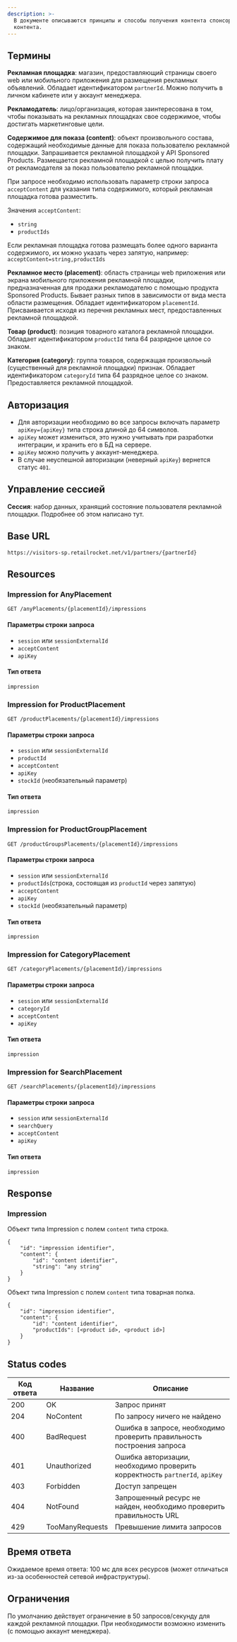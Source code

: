 ```yaml
---
description: >-
  В документе описываются принципы и способы получения контента спонсорского
  контента.
---
```

## Термины

**Рекламная площадка**: магазин, предоставляющий страницы своего web или мобильного приложения для размещения рекламных объявлений. Обладает идентификатором `partnerId`. Можно получить в личном кабинете или у аккаунт менеджера.

**Рекламодатель**: лицо/организация, которая заинтересована в том, чтобы показывать на рекламных площадках свое содержимое, чтобы достигать маркетинговые цели.

**Содержимое для показа (content)**: объект произвольного состава, содержащий необходимые данные для показа пользователю рекламной площадки.
Запрашивается рекламной площадкой у API Sponsored Products.
Размещается рекламной площадкой с целью получить плату от рекламодателя за показ пользователю рекламной площадки.

При запросе необходимо использовать параметр строки запроса `acceptContent` для указания типа содержимого, который рекламная площадка готова разместить.

Значения `acceptContent`:
- `string`
- `productIds`

Если рекламная площадка готова размещать более одного варианта содержимого, их можно указать через запятую, например: `acceptContent=string,productIds`

**Рекламное место (placement)**: область страницы web приложения или экрана мобильного приложения рекламной площадки, предназначенная для продажи рекламодателю с помощью продукта Sponsored Products. Бывает разных типов в зависимости от вида места области размещения. Обладает идентификатором `placementId`. Присваивается исходя из перечня рекламных мест, предоставленных рекламной площадкой.

**Товар (product)**: позиция товарного каталога рекламной площадки. Обладает идентификатором `productId` типа 64 разрядное целое со знаком.

**Категория (category)**: группа товаров, содержащая произвольный (существенный для рекламной площадки) признак. Обладает идентификатором `categoryId` типа 64 разрядное целое со знаком. Предоставляется рекламной площадкой.

## Авторизация

- Для авторизации необходимо во все запросы включать параметр `apiKey={apiKey}` типа строка длиной до 64 символов.
- `apiKey` может измениться, это нужно учитывать при разработки интеграции, и хранить его в БД на сервере.
- `apiKey` можно получить у аккаунт-менеджера.
- В случае неуспешной авторизации (неверный `apiKey`) вернется статус `401`.

## Управление сессией

**Сессия**: набор данных, хранящий состояние пользователя рекламной площадки. Подробнее об этом написано тут.

## Base URL
`https://visitors-sp.retailrocket.net/v1/partners/{partnerId}`

## Resources

### Impression for AnyPlacement
`GET /anyPlacements/{placementId}/impressions`

#### Параметры строки запроса
- `session` или `sessionExternalId`
- `acceptContent`
- `apiKey`
#### Тип ответа
`impression`

### Impression for ProductPlacement
`GET /productPlacements/{placementId}/impressions`

#### Параметры строки запроса
- `session` или `sessionExternalId`
- `productId`
- `acceptContent`
- `apiKey`
- `stockId` (необязательный параметр)
#### Тип ответа
`impression`

### Impression for ProductGroupPlacement
`GET /productGroupsPlacements/{placementId}/impressions`

#### Параметры строки запроса
- `session` или `sessionExternalId`
- `productIds`(строка, состоящая из `productId` через запятую)
- `acceptContent`
- `apiKey`
- `stockId` (необязательный параметр)
#### Тип ответа
`impression`

### Impression for CategoryPlacement
`GET /categoryPlacements/{placementId}/impressions`

#### Параметры строки запроса
- `session` или `sessionExternalId`
- `categoryId`
- `acceptContent`
- `apiKey`
#### Тип ответа
`impression`

### Impression for SearchPlacement
`GET /searchPlacements/{placementId}/impressions`

#### Параметры строки запроса
- `session` или `sessionExternalId`
- `searchQuery`
- `acceptContent`
- `apiKey`
#### Тип ответа
`impression`

## Response

### Impression
Объект типа Impression с полем `content` типа строка.

```
{
    "id": "impression identifier",
    "content": {
        "id": "content identifier",
        "string": "any string"
    }
}

```
Объект типа Impression с полем `content` типа товарная полка.

```
{
    "id": "impression identifier",
    "content": {
        "id": "content identifier",
        "productIds": [<product id>, <product id>]
    }
}

```

## Status codes

| Код ответа | Название | Описание |
| ----------- | ----------- | ----------- |
| 200 | OK | Запрос принят |
| 204 | NoContent | По запросу ничего не найдено |
| 400 | BadRequest | Ошибка в запросе, необходимо проверить правильность построения запроса |
| 401 | Unauthorized | Ошибка авторизации, необходимо проверить корректность `partnerId`, `apiKey` |
| 403 | Forbidden | Доступ запрещен |
| 404 | NotFound | Запрошенный ресурс не найден, необходимо проверить правильность URL |
| 429 | TooManyRequests | Превышение лимита запросов |

## Время ответа

Ожидаемое время ответа: 100 мс для всех ресурсов (может отличаться из-за особенностей сетевой инфраструктуры).

## Ограничения

По умолчанию действует ограничение в 50 запросов/секунду для каждой рекламной площадки. При необходимости возможно изменить (с помощью аккаунт менеджера).